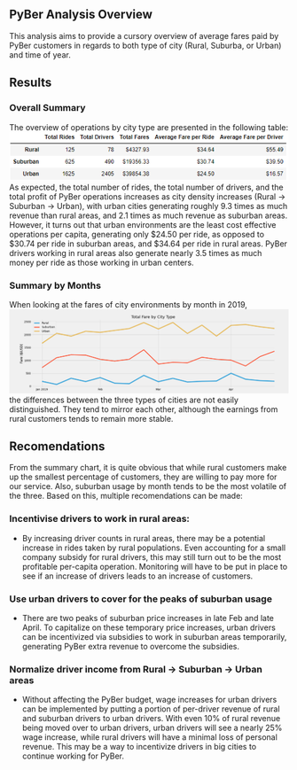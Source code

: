 ## PyBer Analysis Overview
This analysis aims to provide a cursory overview of average fares paid by PyBer customers in regards to both type of city (Rural, Suburba, or Urban) and time of year.
## Results
### Overall Summary
The overview of operations by city type are presented in the following table:
![Summary](/Analysis/summary.png)
As expected, the total number of rides, the total number of drivers, and the total profit of PyBer operations increases as city density increases (Rural -> Suburban -> Urban), with urban cities generating roughly 9.3 times as much revenue than rural areas, and 2.1 times as much revenue as suburban areas.
However, it turns out that urban environments are the least cost effective operations per capita, generating only $24.50 per ride, as opposed to $30.74 per ride in suburban areas, and $34.64 per ride in rural areas. PyBer drivers working in rural areas also generate nearly 3.5 times as much money per ride as those working in urban centers. 
### Summary by Months
When looking at the fares of city environments by month in 2019,
![Fare by Month](/Analysis/PyBer_fare_summary.png)
the differences between the three types of cities are not easily distinguished. They tend to mirror each other, although the earnings from rural customers tends to remain more stable.
## Recomendations
From the summary chart, it is quite obvious that while rural customers make up the smallest percentage of customers, they are willing to pay more for our service. Also, suburban usage by month tends to be the most volatile of the three. Based on this, multiple recomendations can be made:
### Incentivise drivers to work in rural areas:
- By increasing driver counts in rural areas, there may be a potential increase in rides taken by rural populations. Even accounting for a small company subsidy for rural drivers, this may still turn out to be the most profitable per-capita operation. Monitoring will have to be put in place to see if an increase of drivers leads to an increase of customers. 
### Use urban drivers to cover for the peaks of suburban usage
- There are two peaks of suburban price increases in late Feb and late April. To capitalize on these temporary price increases, urban drivers can be incentivized via subsidies to work in suburban areas temporarily, generating PyBer extra revenue to overcome the subsidies.
### Normalize driver income from Rural -> Suburban -> Urban areas
- Without affecting the PyBer budget, wage increases for urban drivers can be implemented by putting a portion of per-driver revenue of rural and suburban drivers to urban drivers. With even 10% of rural revenue being moved over to urban drivers, urban drivers will see a nearly 25% wage increase, while rural drivers will have a minimal loss of personal revenue. This may be a way to incentivize drivers in big cities to continue working for PyBer.
